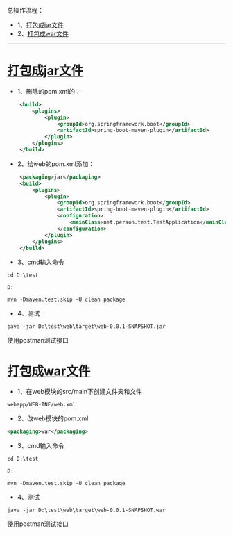 总操作流程：
- 1、[打包成jar文件](springBoot-01)
- 2、[打包成war文件](springBoot-02)

***

# <a name="springBoot-01" href="#" >打包成jar文件</a>

- 1、删除的pom.xml的：

```xml
    <build>
        <plugins>
            <plugin>
                <groupId>org.springframework.boot</groupId>
                <artifactId>spring-boot-maven-plugin</artifactId>
            </plugin>
        </plugins>
    </build>
```

- 2、给web的pom.xml添加：

```xml
    <packaging>jar</packaging>
    <build>
        <plugins>
            <plugin>
                <groupId>org.springframework.boot</groupId>
                <artifactId>spring-boot-maven-plugin</artifactId>
                <configuration>
                    <mainClass>net.person.test.TestApplication</mainClass>
                </configuration>
            </plugin>
        </plugins>
    </build>
```

- 3、cmd输入命令

```
cd D:\test

D:

mvn -Dmaven.test.skip -U clean package

```

- 4、测试

```
java -jar D:\test\web\target\web-0.0.1-SNAPSHOT.jar
```

使用postman测试接口

# <a name="springBoot-02" href="#" >打包成war文件</a>

- 1、在web模块的src/main下创建文件夹和文件

```
webapp/WEB-INF/web.xml
```

- 2、改web模块的pom.xml
```xml
<packaging>war</packaging>
```

- 3、cmd输入命令

```
cd D:\test

D:

mvn -Dmaven.test.skip -U clean package
```

- 4、测试

```
java -jar D:\test\web\target\web-0.0.1-SNAPSHOT.war
```

使用postman测试接口